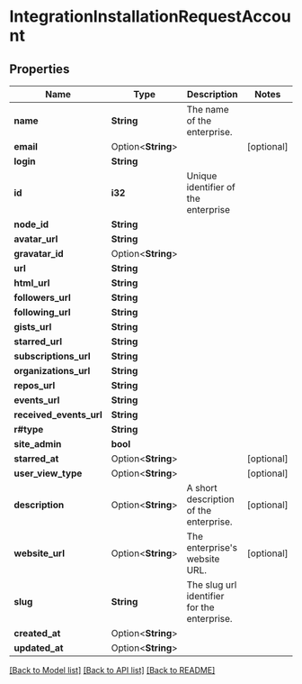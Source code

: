 # IntegrationInstallationRequestAccount

## Properties

Name | Type | Description | Notes
------------ | ------------- | ------------- | -------------
**name** | **String** | The name of the enterprise. | 
**email** | Option<**String**> |  | [optional]
**login** | **String** |  | 
**id** | **i32** | Unique identifier of the enterprise | 
**node_id** | **String** |  | 
**avatar_url** | **String** |  | 
**gravatar_id** | Option<**String**> |  | 
**url** | **String** |  | 
**html_url** | **String** |  | 
**followers_url** | **String** |  | 
**following_url** | **String** |  | 
**gists_url** | **String** |  | 
**starred_url** | **String** |  | 
**subscriptions_url** | **String** |  | 
**organizations_url** | **String** |  | 
**repos_url** | **String** |  | 
**events_url** | **String** |  | 
**received_events_url** | **String** |  | 
**r#type** | **String** |  | 
**site_admin** | **bool** |  | 
**starred_at** | Option<**String**> |  | [optional]
**user_view_type** | Option<**String**> |  | [optional]
**description** | Option<**String**> | A short description of the enterprise. | [optional]
**website_url** | Option<**String**> | The enterprise's website URL. | [optional]
**slug** | **String** | The slug url identifier for the enterprise. | 
**created_at** | Option<**String**> |  | 
**updated_at** | Option<**String**> |  | 

[[Back to Model list]](../README.md#documentation-for-models) [[Back to API list]](../README.md#documentation-for-api-endpoints) [[Back to README]](../README.md)


